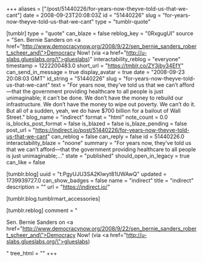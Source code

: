 +++
aliases = ["/post/51440226/for-years-now-theyve-told-us-that-we-cant"]
date = 2008-09-23T20:08:03Z
id = "51440226"
slug = "for-years-now-theyve-told-us-that-we-cant"
type = "tumblr-quote"

[tumblr]
type = "quote"
can_blaze = false
reblog_key = "0RxgugUI"
source = "Sen. Bernie Sanders on <a href=\"http://www.democracynow.org/2008/9/22/sen_bernie_sanders_robert_scheer_and\">Democracy Now!</a> (via <a href=\"http://u-slabs.glueslabs.org/\">glueslabs</a>)"
interactability_reblog = "everyone"
timestamp = 1222200483.0
short_url = "https://tmblr.co/ZY3jby34EfY"
can_send_in_message = true
display_avatar = true
date = "2008-09-23 20:08:03 GMT"
id_string = "51440226"
slug = "for-years-now-theyve-told-us-that-we-cant"
text = "For years now, they’ve told us that we can’t afford—that the government providing healthcare to all people is just unimaginable; it can’t be done. We don’t have the money to rebuild our infrastructure. We don’t have the money to wipe out poverty. We can’t do it. But all of a sudden, yeah, we do have $700 billion for a bailout of Wall Street."
blog_name = "indirect"
format = "html"
note_count = 0.0
is_blocks_post_format = false
is_blazed = false
is_blaze_pending = false
post_url = "https://indirect.io/post/51440226/for-years-now-theyve-told-us-that-we-cant"
can_reblog = false
can_reply = false
id = 51440226.0
interactability_blaze = "noone"
summary = "For years now, they’ve told us that we can’t afford—that the government providing healthcare to all people is just unimaginable;..."
state = "published"
should_open_in_legacy = true
can_like = false

[tumblr.blog]
uuid = "t:PgyUJU3SA2Klwyt81UWAwQ"
updated = 1739939727.0
can_show_badges = false
name = "indirect"
title = "indirect"
description = ""
url = "https://indirect.io/"

[tumblr.blog.tumblrmart_accessories]

[tumblr.reblog]
comment = "<p>Sen. Bernie Sanders on <a href=\"http://www.democracynow.org/2008/9/22/sen_bernie_sanders_robert_scheer_and\">Democracy Now!</a> (via <a href=\"http://u-slabs.glueslabs.org/\">glueslabs</a>)</p>"
tree_html = ""
+++
